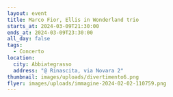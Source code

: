 ```yaml
---
layout: event
title: Marco Fior, Ellis in Wonderland trio
starts_at: 2024-03-09T21:30:00
ends_at: 2024-03-09T23:30:00
all_day: false
tags:
  - Concerto
location:
  city: Abbiategrasso
  address: "@ Rinascita, via Novara 2"
thumbnail: images/uploads/divertimento6.png
flyer: images/uploads/immagine-2024-02-02-110759.png
---
```


